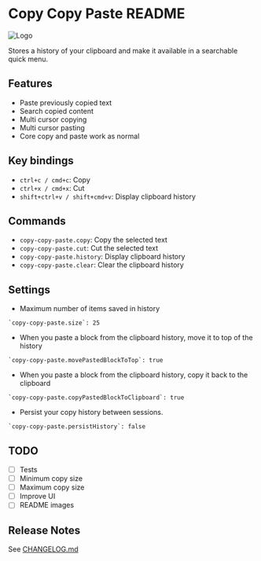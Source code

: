 # Copy Copy Paste README

![Logo](https://github.com/rockingskier/vscode-copy-copy-paste/raw/master/images/icon.png "Copy Copy Paste Logo")

Stores a history of your clipboard and make it available in a searchable quick menu.

## Features

- Paste previously copied text
- Search copied content
- Multi cursor copying
- Multi cursor pasting
- Core copy and paste work as normal

## Key bindings

- `ctrl+c / cmd+c`: Copy
- `ctrl+x / cmd+x`: Cut
- `shift+ctrl+v / shift+cmd+v`: Display clipboard history

## Commands

- `copy-copy-paste.copy`: Copy the selected text
- `copy-copy-paste.cut`: Cut the selected text
- `copy-copy-paste.history`: Display clipboard history
- `copy-copy-paste.clear`: Clear the clipboard history

## Settings

- Maximum number of items saved in history

```
`copy-copy-paste.size`: 25
```

- When you paste a block from the clipboard history, move it to top of the history

```
`copy-copy-paste.movePastedBlockToTop`: true
```

- When you paste a block from the clipboard history, copy it back to the clipboard

```
`copy-copy-paste.copyPastedBlockToClipboard`: true
```

- Persist your copy history between sessions.

```
`copy-copy-paste.persistHistory`: false
```

## TODO

- [ ] Tests
- [ ] Minimum copy size
- [ ] Maximum copy size
- [ ] Improve UI
- [ ] README images

## Release Notes

See [CHANGELOG.md]()
